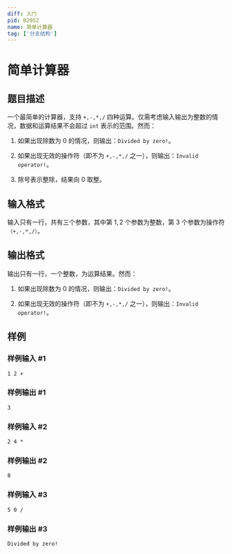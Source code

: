 ```yaml
---
diff: 入门
pid: B2052
name: 简单计算器
tag: ['分支结构']
---
```

# 简单计算器
## 题目描述

一个最简单的计算器，支持 `+,-,*,/` 四种运算。仅需考虑输入输出为整数的情况，数据和运算结果不会超过 `int` 表示的范围。然而：

1. 如果出现除数为 $0$ 的情况，则输出：`Divided by zero!`。

2. 如果出现无效的操作符（即不为 `+,-,*,/` 之一），则输出：`Invalid operator!`。

3. 除号表示整除，结果向 0 取整。
## 输入格式

输入只有一行，共有三个参数，其中第 $1,2$ 个参数为整数，第 $3$ 个参数为操作符`（+,-,*,/）`。
## 输出格式

输出只有一行，一个整数，为运算结果。然而：

1. 如果出现除数为 $0$ 的情况，则输出：`Divided by zero!`。

2. 如果出现无效的操作符（即不为 `+,-,*,/` 之一），则输出：`Invalid operator!`。
## 样例

### 样例输入 #1
```
1 2 +
```
### 样例输出 #1
```
3
```
### 样例输入 #2
```
2 4 *
```
### 样例输出 #2
```
8
```
### 样例输入 #3
```
5 0 /
```
### 样例输出 #3
```
Divided by zero!
```
